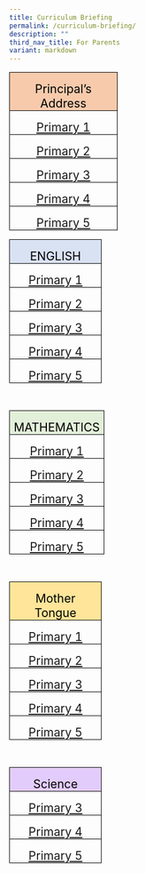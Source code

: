 ```yaml
---
title: Curriculum Briefing
permalink: /curriculum-briefing/
description: ""
third_nav_title: For Parents
variant: markdown
---
```

<table style="border-collapse:collapse;border:none;mso-border-alt:solid windowtext .5pt;
 mso-yfti-tbllook:1184;mso-padding-alt:0cm 5.4pt 0cm 5.4pt" cellpadding="0" cellspacing="0" border="1" class="MsoTableGrid"><tbody><tr style="mso-yfti-irow:0;mso-yfti-firstrow:yes;height:12.3pt"><td style="width:134.45pt;border:solid windowtext 1.0pt;
  mso-border-alt:solid windowtext .5pt;background:#F7CAAC;mso-background-themecolor:
  accent2;mso-background-themetint:102;padding:0cm 5.4pt 0cm 5.4pt;height:12.3pt" valign="top" width="179"><p style="margin-bottom:0cm;text-align:center;
  line-height:normal" align="center" class="MsoNormal"><span style="font-size:16.0pt;color:black;mso-color-alt:
  windowtext">Principal’s Address</span><span style="font-size:16.0pt"></span></p></td></tr><tr style="mso-yfti-irow:1;height:12.3pt"><td style="width:134.45pt;border:solid windowtext 1.0pt;
  border-top:none;mso-border-top-alt:solid windowtext .5pt;mso-border-alt:solid windowtext .5pt;
  padding:0cm 5.4pt 0cm 5.4pt;height:12.3pt" valign="top" width="179"><p style="margin-bottom:0cm;text-align:center;
  line-height:normal" align="center" class="MsoNormal"><span style="font-size:16.0pt"><a href="https://drive.google.com/file/d/1aUdsNtIBWZj6x37UmkfQo4t-Tf7XGzrK/view?usp=sharing">Primary 1</a></span></p></td></tr><tr style="mso-yfti-irow:2;height:12.3pt"><td style="width:134.45pt;border:solid windowtext 1.0pt;
  border-top:none;mso-border-top-alt:solid windowtext .5pt;mso-border-alt:solid windowtext .5pt;
  padding:0cm 5.4pt 0cm 5.4pt;height:12.3pt" valign="top" width="179"><p style="margin-bottom:0cm;text-align:center;
  line-height:normal" align="center" class="MsoNormal"><span style="font-size:16.0pt"><a href="https://drive.google.com/file/d/1lXVmhwe4vch-tUMujF1y2hLGr9YRXAwQ/view?usp=sharing">Primary 2</a></span></p></td></tr><tr style="mso-yfti-irow:3;height:12.3pt"><td style="width:134.45pt;border:solid windowtext 1.0pt;
  border-top:none;mso-border-top-alt:solid windowtext .5pt;mso-border-alt:solid windowtext .5pt;
  padding:0cm 5.4pt 0cm 5.4pt;height:12.3pt" valign="top" width="179"><p style="margin-bottom:0cm;text-align:center;
  line-height:normal" align="center" class="MsoNormal"><span style="font-size:16.0pt"><a href="https://drive.google.com/file/d/1lGNKzUk2BJPExV0fPUD0ea-3acnDSfO5/view?usp=sharing">Primary 3</a></span></p></td></tr><tr style="mso-yfti-irow:4;height:12.3pt"><td style="width:134.45pt;border:solid windowtext 1.0pt;
  border-top:none;mso-border-top-alt:solid windowtext .5pt;mso-border-alt:solid windowtext .5pt;
  padding:0cm 5.4pt 0cm 5.4pt;height:12.3pt" valign="top" width="179"><p style="margin-bottom:0cm;text-align:center;
  line-height:normal" align="center" class="MsoNormal"><span style="font-size:16.0pt"><a href="https://drive.google.com/file/d/1NeUm-8FeAPFxSg6ivJCtd2uMDroTwSfF/view?usp=sharing">Primary 4</a></span></p></td></tr><tr style="mso-yfti-irow:5;mso-yfti-lastrow:yes;height:12.3pt"><td style="width:134.45pt;border:solid windowtext 1.0pt;
  border-top:none;mso-border-top-alt:solid windowtext .5pt;mso-border-alt:solid windowtext .5pt;
  padding:0cm 5.4pt 0cm 5.4pt;height:12.3pt" valign="top" width="179"><p style="margin-bottom:0cm;text-align:center;
  line-height:normal" align="center" class="MsoNormal"><span style="font-size:16.0pt"><a href="https://drive.google.com/file/d/1hRyJM9u5_O0cI5p3C1Qki3lu64sTwR1s/view?usp=sharing">Primary 5</a></span></p></td></tr></tbody></table>





<p></p><table style="border-collapse:collapse;border:none;mso-border-alt:solid windowtext .5pt;
 mso-yfti-tbllook:1184;mso-padding-alt:0cm 5.4pt 0cm 5.4pt" cellpadding="0" cellspacing="0" border="1" class="MsoTableGrid"><tbody><tr style="mso-yfti-irow:0;mso-yfti-firstrow:yes;height:12.3pt"><td style="width:113.15pt;border:solid windowtext 1.0pt;
  mso-border-alt:solid windowtext .5pt;background:#D9E2F3;mso-background-themecolor:
  accent1;mso-background-themetint:51;padding:0cm 5.4pt 0cm 5.4pt;height:12.3pt" valign="top" width="151"><p style="margin-bottom:0cm;text-align:center;
  line-height:normal" align="center" class="MsoNormal"><span style="font-size:16.0pt;color:black;mso-color-alt:
  windowtext">ENGLISH</span><span style="font-size:16.0pt"></span></p></td></tr><tr style="mso-yfti-irow:1;height:12.3pt"><td style="width:113.15pt;border:solid windowtext 1.0pt;
  border-top:none;mso-border-top-alt:solid windowtext .5pt;mso-border-alt:solid windowtext .5pt;
  padding:0cm 5.4pt 0cm 5.4pt;height:12.3pt" valign="top" width="151"><p style="margin-bottom:0cm;text-align:center;
  line-height:normal" align="center" class="MsoNormal"><span style="font-size:16.0pt"><a href="https://drive.google.com/file/d/1DI1E6nm8q7994_GYc_NDb48A1EgqLINd/view?usp=sharing">Primary 1</a></span></p></td></tr><tr style="mso-yfti-irow:2;height:12.3pt"><td style="width:113.15pt;border:solid windowtext 1.0pt;
  border-top:none;mso-border-top-alt:solid windowtext .5pt;mso-border-alt:solid windowtext .5pt;
  padding:0cm 5.4pt 0cm 5.4pt;height:12.3pt" valign="top" width="151"><p style="margin-bottom:0cm;text-align:center;
  line-height:normal" align="center" class="MsoNormal"><span style="font-size:16.0pt"><a href="https://drive.google.com/file/d/1LJIKFBj1J8G7hZGLuJdR0KmixdCn1OsT/view?usp=sharing">Primary 2</a></span></p></td></tr><tr style="mso-yfti-irow:3;height:12.3pt"><td style="width:113.15pt;border:solid windowtext 1.0pt;
  border-top:none;mso-border-top-alt:solid windowtext .5pt;mso-border-alt:solid windowtext .5pt;
  padding:0cm 5.4pt 0cm 5.4pt;height:12.3pt" valign="top" width="151"><p style="margin-bottom:0cm;text-align:center;
  line-height:normal" align="center" class="MsoNormal"><span style="font-size:16.0pt"><a href="https://drive.google.com/file/d/1R6sDZJtQVdZFPEic1pMMNeXOvmUXjwN4/view?usp=sharing">Primary 3</a></span></p></td></tr><tr style="mso-yfti-irow:4;height:12.3pt"><td style="width:113.15pt;border:solid windowtext 1.0pt;
  border-top:none;mso-border-top-alt:solid windowtext .5pt;mso-border-alt:solid windowtext .5pt;
  padding:0cm 5.4pt 0cm 5.4pt;height:12.3pt" valign="top" width="151"><p style="margin-bottom:0cm;text-align:center;
  line-height:normal" align="center" class="MsoNormal"><span style="font-size:16.0pt"><a href="https://drive.google.com/file/d/18TDKyVyDr3jFtac-xe_OUsVRWkBN95cf/view?usp=sharing">Primary 4</a></span></p></td></tr><tr style="mso-yfti-irow:5;height:12.3pt"><td style="width:113.15pt;border:solid windowtext 1.0pt;
  border-top:none;mso-border-top-alt:solid windowtext .5pt;mso-border-alt:solid windowtext .5pt;
  padding:0cm 5.4pt 0cm 5.4pt;height:12.3pt" valign="top" width="151"><p style="margin-bottom:0cm;text-align:center;
  line-height:normal" align="center" class="MsoNormal"><span style="font-size:16.0pt"><a href="https://drive.google.com/file/d/1XQ_vqlp7nIuY1Q1p6AaJexzhzOrlHyiu/view?usp=sharing">Primary 5</a></span></p></td></tr></tbody></table><br>
	

<table style="border-collapse:collapse;border:none;mso-border-alt:solid windowtext .5pt;
 mso-yfti-tbllook:1184;mso-padding-alt:0cm 5.4pt 0cm 5.4pt" cellpadding="0" cellspacing="0" border="1" class="MsoTableGrid"><tbody><tr style="mso-yfti-irow:0;mso-yfti-firstrow:yes;height:12.3pt"><td style="width:113.15pt;border:solid windowtext 1.0pt;
  mso-border-alt:solid windowtext .5pt;background:#E2EFD9;mso-background-themecolor:
  accent6;mso-background-themetint:51;padding:0cm 5.4pt 0cm 5.4pt;height:12.3pt" valign="top" width="151"><p style="margin-bottom:0cm;text-align:center;
  line-height:normal" align="center" class="MsoNormal"><span style="font-size:16.0pt;color:black;mso-color-alt:
  windowtext">MATHEMATICS</span><span style="font-size:16.0pt"></span></p></td></tr><tr style="mso-yfti-irow:1;height:12.3pt"><td style="width:113.15pt;border:solid windowtext 1.0pt;
  border-top:none;mso-border-top-alt:solid windowtext .5pt;mso-border-alt:solid windowtext .5pt;
  padding:0cm 5.4pt 0cm 5.4pt;height:12.3pt" valign="top" width="151"><p style="margin-bottom:0cm;text-align:center;
  line-height:normal" align="center" class="MsoNormal"><span style="font-size:16.0pt"><a href="https://drive.google.com/file/d/1o1LCZ70o5ADiBfnfP3E5QsyXbhsI_HrH/view?usp=sharing">Primary 1</a></span></p></td></tr><tr style="mso-yfti-irow:2;height:12.3pt"><td style="width:113.15pt;border:solid windowtext 1.0pt;
  border-top:none;mso-border-top-alt:solid windowtext .5pt;mso-border-alt:solid windowtext .5pt;
  padding:0cm 5.4pt 0cm 5.4pt;height:12.3pt" valign="top" width="151"><p style="margin-bottom:0cm;text-align:center;
  line-height:normal" align="center" class="MsoNormal"><span style="font-size:16.0pt"><a href="https://drive.google.com/file/d/12ZFUaCL-bvPtDAUOTaWkMfWSupe9I6xO/view?usp=sharing">Primary 2</a></span></p></td></tr><tr style="mso-yfti-irow:3;height:12.3pt"><td style="width:113.15pt;border:solid windowtext 1.0pt;
  border-top:none;mso-border-top-alt:solid windowtext .5pt;mso-border-alt:solid windowtext .5pt;
  padding:0cm 5.4pt 0cm 5.4pt;height:12.3pt" valign="top" width="151"><p style="margin-bottom:0cm;text-align:center;
  line-height:normal" align="center" class="MsoNormal"><span style="font-size:16.0pt"><a href="https://drive.google.com/file/d/1Lv19k0ATNgnHhpN9iU8XSo1Wjml0s3Av/view?usp=sharing">Primary 3</a></span></p></td></tr><tr style="mso-yfti-irow:4;height:12.3pt"><td style="width:113.15pt;border:solid windowtext 1.0pt;
  border-top:none;mso-border-top-alt:solid windowtext .5pt;mso-border-alt:solid windowtext .5pt;
  padding:0cm 5.4pt 0cm 5.4pt;height:12.3pt" valign="top" width="151"><p style="margin-bottom:0cm;text-align:center;
  line-height:normal" align="center" class="MsoNormal"><span style="font-size:16.0pt"><a href="https://drive.google.com/file/d/1AkUhE791FFR2h1-PEIT1FnnXpvJlrE54/view?usp=sharing">Primary 4</a></span></p></td></tr><tr style="mso-yfti-irow:5;mso-yfti-lastrow:yes;height:12.3pt"><td style="width:113.15pt;border:solid windowtext 1.0pt;
  border-top:none;mso-border-top-alt:solid windowtext .5pt;mso-border-alt:solid windowtext .5pt;
  padding:0cm 5.4pt 0cm 5.4pt;height:12.3pt" valign="top" width="151"><p style="margin-bottom:0cm;text-align:center;
  line-height:normal" align="center" class="MsoNormal"><span style="font-size:16.0pt"><a href="https://drive.google.com/file/d/1EClXrWv8yC_wtQOKQV2CFI1c9hH4vEiv/view?usp=sharing">Primary 5</a></span></p></td></tr></tbody></table><br>
	
	

<table style="border-collapse:collapse;border:none;mso-border-alt:solid windowtext .5pt;
 mso-yfti-tbllook:1184;mso-padding-alt:0cm 5.4pt 0cm 5.4pt" cellpadding="0" cellspacing="0" border="1" class="MsoTableGrid"><tbody><tr style="mso-yfti-irow:0;mso-yfti-firstrow:yes;height:12.3pt"><td style="width:113.15pt;border:solid windowtext 1.0pt;
  mso-border-alt:solid windowtext .5pt;background:#FFE599;mso-background-themecolor:
  accent4;mso-background-themetint:102;padding:0cm 5.4pt 0cm 5.4pt;height:12.3pt" valign="top" width="151"><p style="margin-bottom:0cm;text-align:center;
  line-height:normal" align="center" class="MsoNormal"><span style="font-size:16.0pt;color:black;mso-color-alt:
  windowtext">Mother Tongue</span><span style="font-size:16.0pt"></span></p></td></tr><tr style="mso-yfti-irow:1;height:12.3pt"><td style="width:113.15pt;border:solid windowtext 1.0pt;
  border-top:none;mso-border-top-alt:solid windowtext .5pt;mso-border-alt:solid windowtext .5pt;
  padding:0cm 5.4pt 0cm 5.4pt;height:12.3pt" valign="top" width="151"><p style="margin-bottom:0cm;text-align:center;
  line-height:normal" align="center" class="MsoNormal"><span style="font-size:16.0pt"><a href="https://drive.google.com/file/d/1nLGVO-MCQ9FbnE6T5Xog4IntrGaNoMVK/view?usp=sharing">Primary 1</a></span></p></td></tr><tr style="mso-yfti-irow:2;height:12.3pt"><td style="width:113.15pt;border:solid windowtext 1.0pt;
  border-top:none;mso-border-top-alt:solid windowtext .5pt;mso-border-alt:solid windowtext .5pt;
  padding:0cm 5.4pt 0cm 5.4pt;height:12.3pt" valign="top" width="151"><p style="margin-bottom:0cm;text-align:center;
  line-height:normal" align="center" class="MsoNormal"><span style="font-size:16.0pt"><a href="https://drive.google.com/file/d/1ZL5LyhEyDl434eV4pnRjkfoRiQglCtpF/view?usp=sharing">Primary 2</a></span></p></td></tr><tr style="mso-yfti-irow:3;height:12.3pt"><td style="width:113.15pt;border:solid windowtext 1.0pt;
  border-top:none;mso-border-top-alt:solid windowtext .5pt;mso-border-alt:solid windowtext .5pt;
  padding:0cm 5.4pt 0cm 5.4pt;height:12.3pt" valign="top" width="151"><p style="margin-bottom:0cm;text-align:center;
  line-height:normal" align="center" class="MsoNormal"><span style="font-size:16.0pt"><a href="https://drive.google.com/file/d/1zxHEPmAru5ZQmjOibZg3g5ZezWYXCv4u/view?usp=sharing">Primary 3</a></span></p></td></tr><tr style="mso-yfti-irow:4;height:12.3pt"><td style="width:113.15pt;border:solid windowtext 1.0pt;
  border-top:none;mso-border-top-alt:solid windowtext .5pt;mso-border-alt:solid windowtext .5pt;
  padding:0cm 5.4pt 0cm 5.4pt;height:12.3pt" valign="top" width="151"><p style="margin-bottom:0cm;text-align:center;
  line-height:normal" align="center" class="MsoNormal"><span style="font-size:16.0pt"><a href="https://drive.google.com/file/d/1XTwZyDrEtnD6wyvdwny9Iw5f6Rz_nvuM/view?usp=sharing">Primary 4</a></span></p></td></tr><tr style="mso-yfti-irow:5;mso-yfti-lastrow:yes;height:12.3pt"><td style="width:113.15pt;border:solid windowtext 1.0pt;
  border-top:none;mso-border-top-alt:solid windowtext .5pt;mso-border-alt:solid windowtext .5pt;
  padding:0cm 5.4pt 0cm 5.4pt;height:12.3pt" valign="top" width="151"><p style="margin-bottom:0cm;text-align:center;
  line-height:normal" align="center" class="MsoNormal"><span style="font-size:16.0pt"><a href="https://drive.google.com/file/d/1YZS5dUwHj1EdDeZnsZbKAYDfnOmxnDjs/view?usp=sharing">Primary 5</a></span></p></td></tr></tbody></table><br>
	
	

<table style="border-collapse:collapse;border:none;mso-border-alt:solid windowtext .5pt;
 mso-yfti-tbllook:1184;mso-padding-alt:0cm 5.4pt 0cm 5.4pt" cellpadding="0" cellspacing="0" border="1" class="MsoTableGrid"><tbody><tr style="mso-yfti-irow:0;mso-yfti-firstrow:yes;height:12.3pt"><td style="width:113.15pt;border:solid windowtext 1.0pt;
  mso-border-alt:solid windowtext .5pt;background:#E2CCFC;padding:0cm 5.4pt 0cm 5.4pt;
  height:12.3pt" valign="top" width="151"><p style="margin-bottom:0cm;text-align:center;
  line-height:normal" align="center" class="MsoNormal"><span style="font-size:16.0pt;color:black;mso-color-alt:
  windowtext">Science</span><span style="font-size:16.0pt"></span></p></td></tr><tr style="mso-yfti-irow:1;height:12.3pt"><td style="width:113.15pt;border:solid windowtext 1.0pt;
  border-top:none;mso-border-top-alt:solid windowtext .5pt;mso-border-alt:solid windowtext .5pt;
  padding:0cm 5.4pt 0cm 5.4pt;height:12.3pt" valign="top" width="151"><p style="margin-bottom:0cm;text-align:center;
  line-height:normal" align="center" class="MsoNormal"><span style="font-size:16.0pt"><a href="https://drive.google.com/file/d/1jBt9E7EN6xr3TgnsSrUAjC_nZm3p55Po/view?usp=sharing">Primary 3</a></span></p></td></tr><tr style="mso-yfti-irow:2;height:12.3pt"><td style="width:113.15pt;border:solid windowtext 1.0pt;
  border-top:none;mso-border-top-alt:solid windowtext .5pt;mso-border-alt:solid windowtext .5pt;
  padding:0cm 5.4pt 0cm 5.4pt;height:12.3pt" valign="top" width="151"><p style="margin-bottom:0cm;text-align:center;
  line-height:normal" align="center" class="MsoNormal"><span style="font-size:16.0pt"><a href="https://drive.google.com/file/d/1JCjqMCxlzBdvxJszYuA0W2cXpyd_xSU8/view?usp=sharing">Primary 4</a></span></p></td></tr><tr style="mso-yfti-irow:3;mso-yfti-lastrow:yes;height:12.3pt"><td style="width:113.15pt;border:solid windowtext 1.0pt;
  border-top:none;mso-border-top-alt:solid windowtext .5pt;mso-border-alt:solid windowtext .5pt;
  padding:0cm 5.4pt 0cm 5.4pt;height:12.3pt" valign="top" width="151"><p style="margin-bottom:0cm;text-align:center;
  line-height:normal" align="center" class="MsoNormal"><span style="font-size:16.0pt"><a href="https://drive.google.com/file/d/1HH_o0b6KIAkyXZJlCEBT9XfsRE9jRe-1/view?usp=sharing">Primary 5</a></span></p></td></tr></tbody></table>
	
